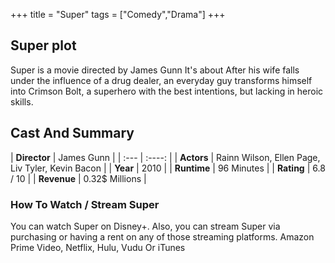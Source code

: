 +++
title = "Super"
tags = ["Comedy","Drama"]
+++
## Super plot
Super is a movie directed by James Gunn It's about After his wife falls under the influence of a drug dealer, an everyday guy transforms himself into Crimson Bolt, a superhero with the best intentions, but lacking in heroic skills.
## Cast And Summary
| **Director**      | James Gunn |
    | :---        |    :----:   |
    |  **Actors** | Rainn Wilson, Ellen Page, Liv Tyler, Kevin Bacon |
    | **Year**   | 2010    |
    |  **Runtime** | 96 Minutes |
    |  **Rating** | 6.8 / 10 | 
    |  **Revenue** | 0.32$ Millions |
### How To Watch / Stream Super
You can watch Super on Disney+.
Also, you can stream Super via purchasing or having a rent on any of those streaming platforms.
Amazon Prime Video, Netflix, Hulu, Vudu Or iTunes